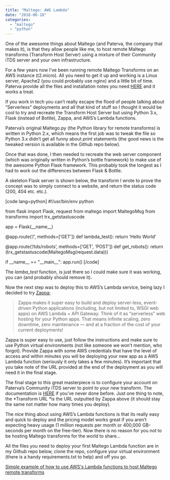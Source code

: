 ```yaml
---
title: "Maltego: AWS Lambda"
date: "2018-06-18"
categories: 
  - "maltego"
  - "python"
---
```


One of the awesome things about Maltego (and Paterva, the company that makes it), is that they allow people like me, to host remote Maltego transforms (Transform Host Server) using a mixture of their Community iTDS server and your own infrastructure.

For a few years now I’ve been running remote Maltego Transforms on an AWS instance (t2.micro). All you need to get it up and working is a Linux server, Apache2 (you could probably use nginx) and a little bit of time. Paterva provide all the files and installation notes you need [HERE](https://docs.maltego.com/) and it works a treat.

If you work in tech you can’t really escape the flood of people talking about “Serverless” deployments and all that kind of stuff so I thought it would be cool to try and recreate the Transform Host Server but using Python 3.x, Flask (instead of Bottle), Zappa, and AWS’s Lambda functions.

Paterva’s original Maltego.py (the Python library for remote transforms) is written in Python 2.x, which means the first job was to tweak the file so Python 3.x didn’t get all funny about _print_ statements (the good news is the tweaked version is available in the Github repo below).

Once that was done, I then needed to recreate the web server component (which was originally written in Python’s bottle framework) to make use of the awesome Python Flask framework. This probably took the longest as I had to work out the differences between Flask & Bottle.

A skeleton Flask server is shown below, the transform I wrote to prove the concept was to simply connect to a website, and return the status code (200, 404 etc. etc.).

\[code lang=python\] #!/usr/bin/env python

from flask import Flask, request from maltego import MaltegoMsg from transforms import trx\_getstastuscode

app = Flask(\_\_name\_\_)

@app.route(‘/’, methods=\[‘GET’\]) def lambda\_test(): return ‘Hello World’

@app.route(‘/tds/robots’, methods=\[‘GET’, ‘POST’\]) def get\_robots(): return (trx\_getstastuscode(MaltegoMsg(request.data)))

if \_\_name\_\_ == "\_\_main\_\_": app.run() \[/code\]

The _lamba\_test_ function, is just there so I could make sure it was working, you can (and probably should remove it).

Now the next step was to deploy this to AWS’s Lambda service, being lazy I decided to try [Zappa](https://github.com/Miserlou/Zappa);

> Zappa makes it super easy to build and deploy server-less, event-driven Python applications (including, but not limited to, WSGI web apps) on AWS Lambda + API Gateway. Think of it as “serverless” web hosting for your Python apps. That means infinite scaling, zero downtime, zero maintenance — and at a fraction of the cost of your current deployments!

Zappa is super easy to use, just follow the instructions and make sure to use Python virtual environments (not like someone we won’t mention, who forgot). Provide Zappa with some AWS credentials that have the level of access and within minutes you will be deploying your new app as a AWS Lambda function (seriously it only takes a few minutes). It’s important that you take note of the URL provided at the end of the deployment as you will need it in the final stage.

The final stage to this great masterpiece is to configure your account on Paterva’s Community iTDS server to point to your new transform. The documentation is [HERE](https://docs.maltego.com/) if you’ve never done before. Just one thing to note, the \*Transform URL \*is the URL outputted by Zappa above (it should stay the same not matter how many times you deploy).

The nice thing about using AWS’s Lambda functions is that its really easy and quick to deploy and the pricing model works great if you aren’t expecting heavy usage (1 million requests per month or 400,000 GB-seconds per month on the free-tier). Now there is no reason for you not to be hosting Maltego transforms for the world to share…

All the files you need to deploy your first Maltego Lambda function are in my Github repo below, clone the repo, configure your virtual environment (there is a handy requirements.txt to help) and off you go.

[Simple example of how to use AWS's Lambda functions to host Maltego remote transforms](https://github.com/catalyst256/aws-maltegotransforms)
